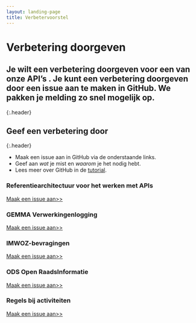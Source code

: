 ```yaml
---
layout: landing-page
title: Verbetervoorstel
---
```


# Verbetering doorgeven
## Je wilt een verbetering doorgeven voor een van onze API’s . Je kunt een verbetering doorgeven door een issue aan te maken in GitHub. We pakken je melding zo snel mogelijk op.
{:.header}

## Geef een verbetering door
{:.header}
* Maak een issue aan in GitHub via de onderstaande links.
* Geef aan *wat* je mist en *waarom* je het nodig hebt.
* Lees meer over GitHub in de [tutorial](https://github.com/VNG-Realisatie/API-Kennisbank/blob/master/GitHub%20tutorial/github_tutorial.md).

<div class="row">

  <div class="col">
    <div class="card no-border">
      <div class="card-body">
        <h3 class="card-title">Referentiearchitectuur voor het werken met APIs</h3>
        <p class="card-text">
          <a href="https://github.com/VNG-Realisatie/RAWA/issues/new?assignees=&labels=enhancement&template=enhancement.md&title=">Maak een issue aan>></a>
        </p>
      </div>
    </div>
  </div>
  <div class="col">
    <div class="card no-border">
      <div class="card-body">
        <h3 class="card-title">GEMMA Verwerkingenlogging</h3>
        <p class="card-text"> <a href="https://github.com/VNG-Realisatie/gemma-verwerkingenlogging/issues/new?assignees=&labels=enhancement&template=enhancement.md&title=">Maak een issue aan>></a>
        </p>
      </div>
    </div>
  </div>
  <div class="col">
    <div class="card no-border">
      <div class="card-body">
        <h3 class="card-title">IMWOZ-bevragingen</h3>
        <p class="card-text"><a href="https://github.com/VNG-Realisatie/IMWOZ-bevragingen/issues/new?assignees=&labels=enhancement&template=enhancement.md&title=">Maak een issue aan>></a>
        </p>
        </div>
    </div>
  </div>
</div>  
<div class="row">
  <div class="col">
    <div class="card no-border">
      <div class="card-body">
        <h3 class="card-title">ODS Open RaadsInformatie</h3>
        <p class="card-text"> <a href="https://github.com/VNG-Realisatie/ODS-Open-Raadsinformatie/issues/new?assignees=&labels=enhancement&template=enhancement.md&title=">Maak een issue aan>></a>
        </p>
        </div>
    </div>
  </div>
  <div class="col">
    <div class="card no-border">
      <div class="card-body">
        <h3 class="card-title">Regels bij activiteiten</h3>
        <p class="card-text"> <a href="https://github.com/VNG-Realisatie/Regels-bij-activiteiten/issues/new?assignees=&labels=enhancement&template=enhancement.md&title=">Maak een issue aan>></a>
        </p></div>
    </div>
  </div>
  <div class="col">
    <div class="card no-border">
      <div class="card-body">
        <h3 class="card-title">&nbsp;</h3>
        <p class="card-text">&nbsp;</p>
      </div>
    </div>
  </div>
</div>
<br>


&nbsp;   

&nbsp;   
